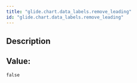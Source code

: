 ```yaml
---
title: "glide.chart.data_labels.remove_leading"
id: "glide.chart.data_labels.remove_leading"
---
```

## Description



## Value: 
```
false
```